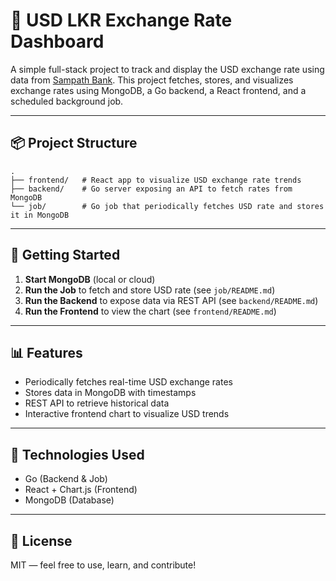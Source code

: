 # 💱 USD LKR Exchange Rate Dashboard

A simple full-stack project to track and display the USD exchange rate using data from [Sampath Bank](https://www.sampath.lk/api/exchange-rates). This project fetches, stores, and visualizes exchange rates using MongoDB, a Go backend, a React frontend, and a scheduled background job.

---

## 📦 Project Structure

```
.
├── frontend/   # React app to visualize USD exchange rate trends
├── backend/    # Go server exposing an API to fetch rates from MongoDB
└── job/        # Go job that periodically fetches USD rate and stores it in MongoDB
```

---

## 🚀 Getting Started

1. **Start MongoDB** (local or cloud)
2. **Run the Job** to fetch and store USD rate (see `job/README.md`)
3. **Run the Backend** to expose data via REST API (see `backend/README.md`)
4. **Run the Frontend** to view the chart (see `frontend/README.md`)

---

## 📊 Features

- Periodically fetches real-time USD exchange rates
- Stores data in MongoDB with timestamps
- REST API to retrieve historical data
- Interactive frontend chart to visualize USD trends

---

## 🧪 Technologies Used

- Go (Backend & Job)
- React + Chart.js (Frontend)
- MongoDB (Database)

---

## 📜 License

MIT — feel free to use, learn, and contribute!
